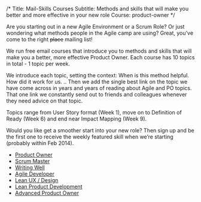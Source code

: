 /*
Title: Mail-Skills Courses
Subtitle: Methods and skills that will make you better and more effective in your new role
Course: product-owner
*/

Are you starting out in a new Agile Environment or a Scrum Role? Or just wondering what methods people in the Agile camp are using? Great, you’ve come to the right <s>place</s> mailing list!

We run free email courses that introduce you to methods and skills that will make you a better, more effective Product Owner. Each course has 10 topics in total - 1 topic per week.

We introduce each topic, setting the context: When is this method helpful. How did it work for us. ..
Then we add the single best link on the topic we have come across in years and years of reading
about Agile and PO topics. That one link we constantly send out to friends and colleagues whenever they
need advice on that topic.

Topics range from User Story format (Week 1), move on to Definition of Ready (Week 6)
and end near Impact Mapping (Week 9).

Would you like get a smoother start into your new role? Then sign up and be the first one to receive
the weekly featured skill when we’re starting (probably within Feb 2014).


<split>

* [Product Owner](/courses/product-owner)
* [Scrum Master](/courses/scrum-master)
* [Writing Well](/courses/writing-well)
* [Agile Developer](/courses/agile-developer)
* [Lean UX / Design](/courses/lean-ux-design)
* [Lean Product Development](/courses/lean-product-development)
* [Advanced Product Owner](/courses/productadvanced-product-owner)
